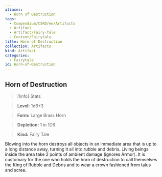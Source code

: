 ```yaml
---
aliases:
  - Horn of Destruction
tags:
  - Compendium/CSRD/en/Artifacts
  - Artifact
  - Artifact/Fairy-Tale
  - Content/Fairytale
title: Horn of Destruction
collection: Artifacts
kind: Artifact
categories:
  - Fairytale
id: Horn-of-Destruction
---
```

## Horn of Destruction    
>[!info] Stats    
> **Level:** 1d6+3    
> **Form:** Large Brass Horn    
> **Depletion:** 1 in 1D6    
> **Kind:** Fairy Tale  
    
Blowing into the horn destroys all objects in an immediate area that is up to a long distance away, turning it all into rubble and debris. Living beings inside the area take 2 points of ambient damage (ignores Armor). It is customary for the one who holds the horn of destruction to call themselves the King of Rubble and Debris and to wear a crown fashioned from talus and scree.
